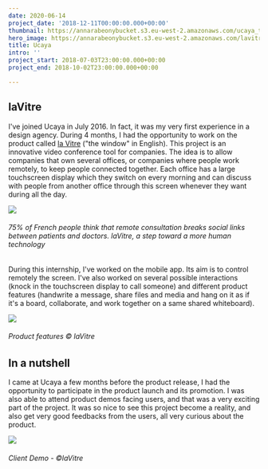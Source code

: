 ```yaml
---
date: 2020-06-14
project_date: '2018-12-11T00:00:00.000+00:00'
thumbnail: https://annarabeonybucket.s3.eu-west-2.amazonaws.com/ucaya_trumbnail.png
hero_image: https://annarabeonybucket.s3.eu-west-2.amazonaws.com/lavitre_hero-image.png
title: Ucaya
intro: ''
project_start: 2018-07-03T23:00:00.000+00:00
project_end: 2018-10-02T23:00:00.000+00:00

---
```

## laVitre

I've joined Ucaya in July 2016. In fact, it was my very first experience in a design agency. During 4 months, I had the opportunity to work on the product called [la Vitre](https://lavitre.fr/ "la Vitre") ("the window" in English). This project is an innovative video conference tool for companies. The idea is to allow companies that own several offices, or companies where people work remotely, to keep people connected together. Each office has a large touchscreen display which they switch on every morning and can discuss with people from another office through this screen whenever they want during all the day.

![](https://annarabeonybucket.s3.eu-west-2.amazonaws.com/lavitre.png)

###### 75% of French people think that remote consultation breaks social links between patients and doctors. laVitre, a step toward a more human technology

During this internship, I've worked on the mobile app. Its aim is to control remotely the screen. I've also worked on several possible interactions (knock in the touchscreen display to call someone) and different product features (handwrite a message, share files and media and hang on it as if it's a board, collaborate, and work together on a same shared whiteboard).

![](https://annarabeonybucket.s3.eu-west-2.amazonaws.com/lavitre_overview.png)

###### Product features © laVitre

## In a nutshell

I came at Ucaya a few months before the product release, I had the opportunity to participate in the product launch and its promotion. I was also able to attend product demos facing users, and that was a very exciting part of the project. It was so nice to see this project become a reality, and also get very good feedbacks from the users, all very curious about the product.

![](https://annarabeonybucket.s3.eu-west-2.amazonaws.com/lavitredemo.png)

###### Client Demo - ©laVitre